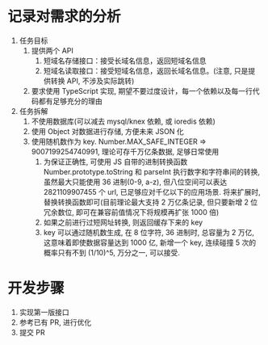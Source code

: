 # 记录对需求的分析

1.  任务目标
    1.  提供两个 API
        1.  短域名存储接口：接受长域名信息，返回短域名信息
        2.  短域名读取接口：接受短域名信息，返回长域名信息。(注意, 只是提供转换 API, 不涉及实际跳转)
    2.  要求使用 TypeScript 实现, 期望不要过度设计，每一个依赖以及每一行代码都有足够充分的理由
2.  任务拆解
    1.  不使用数据库(可以减去 mysql/knex 依赖, 或 ioredis 依赖)
    2.  使用 Object 对数据进行存储, 方便未来 JSON 化
    3.  使用随机数作为 key. Number.MAX_SAFE_INTEGER => 9007199254740991, 理论可存千万亿条数据, 足够日常使用
        1.  为保证正确性, 可使用 JS 自带的进制转换函数 Number.prototype.toString 和 parseInt 执行数字和字符串间的转换, 虽然最大只能使用 36 进制(0-9, a-z), 但八位空间可以表达 2821109907455 个 url, 已足够应对千亿以下的应用场景. 将来扩展时, 替换转换函数即可(目前理论最大支持 2 万亿条记录, 但只要新增 2 位冗余数位, 即可在兼容前值情况下将规模再扩张 1000 倍)
        2.  如果之前进行过短网址转换, 则返回缓存下来的 key
        3.  key 可以通过随机数生成, 在 8 位字符, 36 进制时, 总容量为 2 万亿, 这意味着即使数据容量达到 1000 亿, 新增一个 key, 连续碰撞 5 次的概率只有不到 (1/10)^5, 万分之一, 可以接受.

# 开发步骤

1.  实现第一版接口
2.  参考已有 PR, 进行优化
3.  提交 PR
